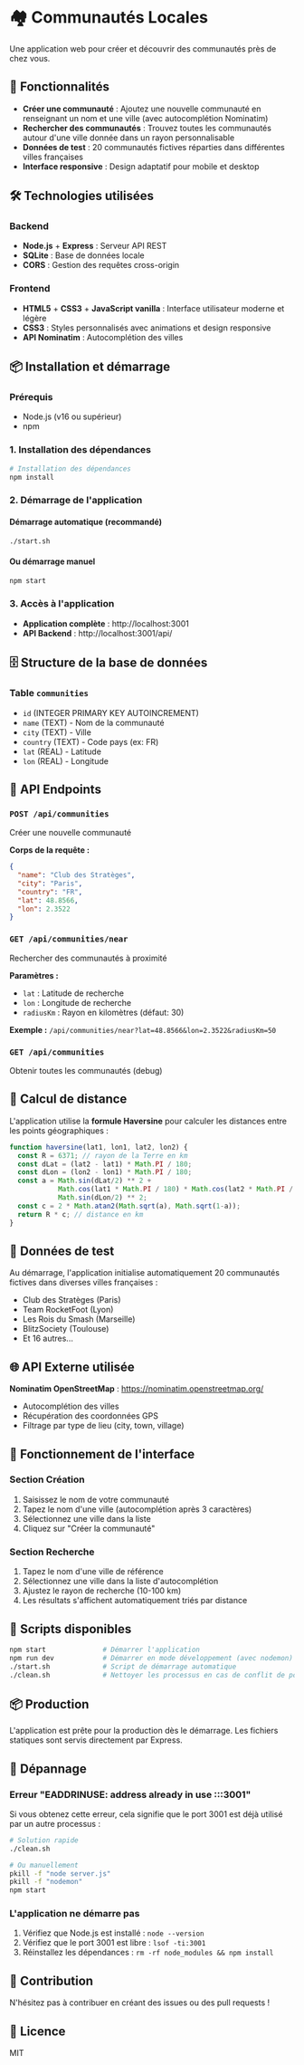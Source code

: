 # 🏘️ Communautés Locales

Une application web pour créer et découvrir des communautés près de chez vous.

## 🚀 Fonctionnalités

- **Créer une communauté** : Ajoutez une nouvelle communauté en renseignant un nom et une ville (avec autocomplétion Nominatim)
- **Rechercher des communautés** : Trouvez toutes les communautés autour d'une ville donnée dans un rayon personnalisable
- **Données de test** : 20 communautés fictives réparties dans différentes villes françaises
- **Interface responsive** : Design adaptatif pour mobile et desktop

## 🛠️ Technologies utilisées

### Backend
- **Node.js** + **Express** : Serveur API REST
- **SQLite** : Base de données locale
- **CORS** : Gestion des requêtes cross-origin

### Frontend
- **HTML5** + **CSS3** + **JavaScript vanilla** : Interface utilisateur moderne et légère
- **CSS3** : Styles personnalisés avec animations et design responsive
- **API Nominatim** : Autocomplétion des villes

## 📦 Installation et démarrage

### Prérequis
- Node.js (v16 ou supérieur)
- npm

### 1. Installation des dépendances

```bash
# Installation des dépendances
npm install
```

### 2. Démarrage de l'application

#### Démarrage automatique (recommandé)

```bash
./start.sh
```

#### Ou démarrage manuel

```bash
npm start
```

### 3. Accès à l'application

- **Application complète** : http://localhost:3001
- **API Backend** : http://localhost:3001/api/

## 🗄️ Structure de la base de données

### Table `communities`
- `id` (INTEGER PRIMARY KEY AUTOINCREMENT)
- `name` (TEXT) - Nom de la communauté
- `city` (TEXT) - Ville
- `country` (TEXT) - Code pays (ex: FR)
- `lat` (REAL) - Latitude
- `lon` (REAL) - Longitude

## 🔌 API Endpoints

### `POST /api/communities`
Créer une nouvelle communauté

**Corps de la requête :**
```json
{
  "name": "Club des Stratèges",
  "city": "Paris",
  "country": "FR",
  "lat": 48.8566,
  "lon": 2.3522
}
```

### `GET /api/communities/near`
Rechercher des communautés à proximité

**Paramètres :**
- `lat` : Latitude de recherche
- `lon` : Longitude de recherche
- `radiusKm` : Rayon en kilomètres (défaut: 30)

**Exemple :** `/api/communities/near?lat=48.8566&lon=2.3522&radiusKm=50`

### `GET /api/communities`
Obtenir toutes les communautés (debug)

## 🧮 Calcul de distance

L'application utilise la **formule Haversine** pour calculer les distances entre les points géographiques :

```javascript
function haversine(lat1, lon1, lat2, lon2) {
  const R = 6371; // rayon de la Terre en km
  const dLat = (lat2 - lat1) * Math.PI / 180;
  const dLon = (lon2 - lon1) * Math.PI / 180;
  const a = Math.sin(dLat/2) ** 2 +
            Math.cos(lat1 * Math.PI / 180) * Math.cos(lat2 * Math.PI / 180) *
            Math.sin(dLon/2) ** 2;
  const c = 2 * Math.atan2(Math.sqrt(a), Math.sqrt(1-a));
  return R * c; // distance en km
}
```

## 🎯 Données de test

Au démarrage, l'application initialise automatiquement 20 communautés fictives dans diverses villes françaises :

- Club des Stratèges (Paris)
- Team RocketFoot (Lyon)
- Les Rois du Smash (Marseille)
- BlitzSociety (Toulouse)
- Et 16 autres...

## 🌐 API Externe utilisée

**Nominatim OpenStreetMap** : https://nominatim.openstreetmap.org/
- Autocomplétion des villes
- Récupération des coordonnées GPS
- Filtrage par type de lieu (city, town, village)

## 📱 Fonctionnement de l'interface

### Section Création
1. Saisissez le nom de votre communauté
2. Tapez le nom d'une ville (autocomplétion après 3 caractères)
3. Sélectionnez une ville dans la liste
4. Cliquez sur "Créer la communauté"

### Section Recherche
1. Tapez le nom d'une ville de référence
2. Sélectionnez une ville dans la liste d'autocomplétion
3. Ajustez le rayon de recherche (10-100 km)
4. Les résultats s'affichent automatiquement triés par distance

## 🚀 Scripts disponibles

```bash
npm start              # Démarrer l'application
npm run dev            # Démarrer en mode développement (avec nodemon)
./start.sh             # Script de démarrage automatique
./clean.sh             # Nettoyer les processus en cas de conflit de port
```

## 📦 Production

L'application est prête pour la production dès le démarrage. Les fichiers statiques sont servis directement par Express.

## 🔧 Dépannage

### Erreur "EADDRINUSE: address already in use :::3001"

Si vous obtenez cette erreur, cela signifie que le port 3001 est déjà utilisé par un autre processus :

```bash
# Solution rapide
./clean.sh

# Ou manuellement
pkill -f "node server.js"
pkill -f "nodemon"
npm start
```

### L'application ne démarre pas

1. Vérifiez que Node.js est installé : `node --version`
2. Vérifiez que le port 3001 est libre : `lsof -ti:3001`
3. Réinstallez les dépendances : `rm -rf node_modules && npm install`

## 🤝 Contribution

N'hésitez pas à contribuer en créant des issues ou des pull requests !

## 📄 Licence

MIT
